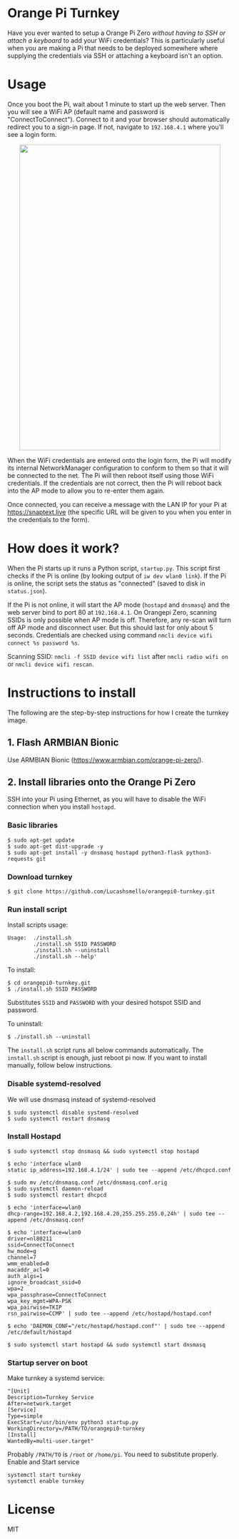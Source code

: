 # Orange Pi Turnkey

Have you ever wanted to setup a Orange Pi Zero *without having to SSH or attach a keyboard* to add your WiFi credentials? This is particularly useful when you are making a Pi that needs to be deployed somewhere where supplying the credentials via SSH or attaching a keyboard isn't an option.

# Usage 

Once you boot the Pi, wait about 1 minute to start up the web server. Then you will see a WiFi AP (default name and password is "ConnectToConnect"). Connect to it and your browser should automatically redirect you to a sign-in page. If not, navigate to `192.168.4.1` where you'll see a login form. 

<p align="center">
  <img src="https://user-images.githubusercontent.com/18314140/51539242-a8c61100-1e3a-11e9-8036-0d4b65db6d61.png" width="450" height="686"/>
</p>

When the WiFi credentials are entered onto the login form, the Pi will modify its internal NetworkManager configuration to conform to them so that it will be connected to the net. The Pi will then reboot itself using those WiFi credentials. If the credentials are not correct, then the Pi will reboot back into the AP mode to allow you to re-enter them again.

Once connected, you can receive a message with the LAN IP for your Pi at https://snaptext.live (the specific URL will be given to you when you enter in the credentials to the form).

# How does it work?

When the Pi starts up it runs a Python script, `startup.py`. This script first checks if the Pi is online (by looking output of `iw dev wlan0 link`). If the Pi is online, the script sets the status as "connected" (saved to disk in `status.json`).

If the Pi is not online, it will start the AP mode (`hostapd` and `dnsmasq`) and the web server bind to port 80 at `192.168.4.1`.
On Orangepi Zero, scanning SSIDs is only possible when AP mode is off. Therefore, any re-scan will turn off AP mode and disconnect user. But this should last for only about 5 seconds. Credentials are checked using command `nmcli device wifi connect %s password %s`.  

Scanning SSID: `nmcli -f SSID device wifi list` after `nmcli radio wifi on` or `nmcli device wifi rescan`.

# Instructions to install

The following are the step-by-step instructions for how I create the turnkey image.

## 1. Flash ARMBIAN Bionic
Use ARMBIAN Bionic (https://www.armbian.com/orange-pi-zero/).

## 2. Install libraries onto the Orange Pi Zero

SSH into your Pi using Ethernet, as you will have to disable the WiFi connection when you install `hostapd`.

### Basic libraries

```
$ sudo apt-get update
$ sudo apt-get dist-upgrade -y
$ sudo apt-get install -y dnsmasq hostapd python3-flask python3-requests git
```

### Download turnkey

```
$ git clone https://github.com/Lucashsmello/orangepi0-turnkey.git
```

### Run install script
Install scripts usage:
```
Usage:  ./install.sh
        ./install.sh SSID PASSWORD
        ./install.sh --uninstall
        ./install.sh --help'
```

To install:
```
$ cd orangepi0-turnkey.git
$ ./install.sh SSID PASSWORD
```
Substitutes `SSID` and `PASSWORD` with your desired hotspot SSID and password.

To uninstall:
```
$ ./install.sh --uninstall
```

The `install.sh` script runs all below commands automatically. The `install.sh` script is enough, just reboot pi now. If you want to install manually, follow below instructions.

### Disable systemd-resolved
We will use dnsmasq instead of systemd-resolved
```
$ sudo systemctl disable systemd-resolved
$ sudo systemctl restart dnsmasq
```


### Install Hostapd

```
$ sudo systemctl stop dnsmasq && sudo systemctl stop hostapd

$ echo 'interface wlan0
static ip_address=192.168.4.1/24' | sudo tee --append /etc/dhcpcd.conf

$ sudo mv /etc/dnsmasq.conf /etc/dnsmasq.conf.orig  
$ sudo systemctl daemon-reload
$ sudo systemctl restart dhcpcd

$ echo 'interface=wlan0
dhcp-range=192.168.4.2,192.168.4.20,255.255.255.0,24h' | sudo tee --append /etc/dnsmasq.conf

$ echo 'interface=wlan0
driver=nl80211
ssid=ConnectToConnect
hw_mode=g
channel=7
wmm_enabled=0
macaddr_acl=0
auth_algs=1
ignore_broadcast_ssid=0
wpa=2
wpa_passphrase=ConnectToConnect
wpa_key_mgmt=WPA-PSK
wpa_pairwise=TKIP
rsn_pairwise=CCMP' | sudo tee --append /etc/hostapd/hostapd.conf

$ echo 'DAEMON_CONF="/etc/hostapd/hostapd.conf"' | sudo tee --append /etc/default/hostapd

$ sudo systemctl start hostapd && sudo systemctl start dnsmasq
```

### Startup server on boot
Make turnkey a systemd service:
```
"[Unit]
Description=Turnkey Service
After=network.target
[Service]
Type=simple
ExecStart=/usr/bin/env python3 startup.py
WorkingDirectory=/PATH/TO/orangepi0-turnkey
[Install]
WantedBy=multi-user.target"
```
Probably `/PATH/TO` is `/root` or `/home/pi`. You need to substitute properly.
Enable and Start service

```
systemctl start turnkey
systemctl enable turnkey
```

# License 

MIT

